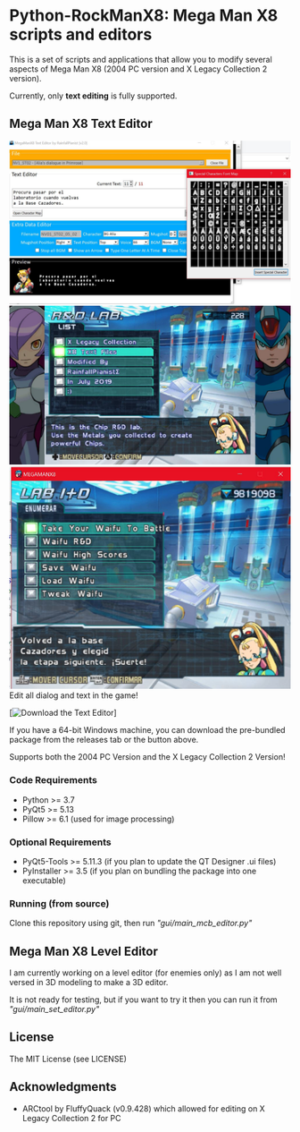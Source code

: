 # Python-RockManX8: Mega Man X8 scripts and editors
This is a set of scripts and applications that allow you to modify several aspects of Mega Man X8 (2004 PC version and X Legacy Collection 2 version). 

Currently, only **text editing** is fully supported. 

## Mega Man X8 Text Editor
![Image of the user interface](/screenshot_text_editor.JPG)
![Image of an edit on X Legacy Collection 2 for PC](/screenshot_legacy.JPG)
![Image of an edit on the 2004 PC edition](/screenshot_regular.JPG)
Edit all dialog and text in the game!

[![Download the Text Editor](https://img.shields.io/badge/dynamic/json.svg?label=download&url=https://api.github.com/repos/rainfallpianist/Python-RockManX8/releases/latest&query=$.assets%5B0%5D.name)]

If you have a 64-bit Windows machine, you can download the pre-bundled package from the releases tab or the button above.

Supports both the 2004 PC Version and the X Legacy Collection 2 Version!

### Code Requirements
* Python >= 3.7
* PyQt5 >= 5.13
* Pillow >= 6.1 (used for image processing)

### Optional Requirements
* PyQt5-Tools >= 5.11.3 (if you plan to update the QT Designer .ui files)
* PyInstaller >= 3.5 (if you plan on bundling the package into one executable)

### Running (from source)
Clone this repository using git, then run *"gui/main\_mcb\_editor.py"*

## Mega Man X8 Level Editor
I am currently working on a level editor (for enemies only) as I am not well versed in 3D modeling to make a 3D editor.

It is not ready for testing, but if you want to try it then you can run it from *"gui/main\_set\_editor.py"*

## License
The MIT License (see LICENSE)

## Acknowledgments
* ARCtool by FluffyQuack (v0.9.428) which allowed for editing on X Legacy Collection 2 for PC
